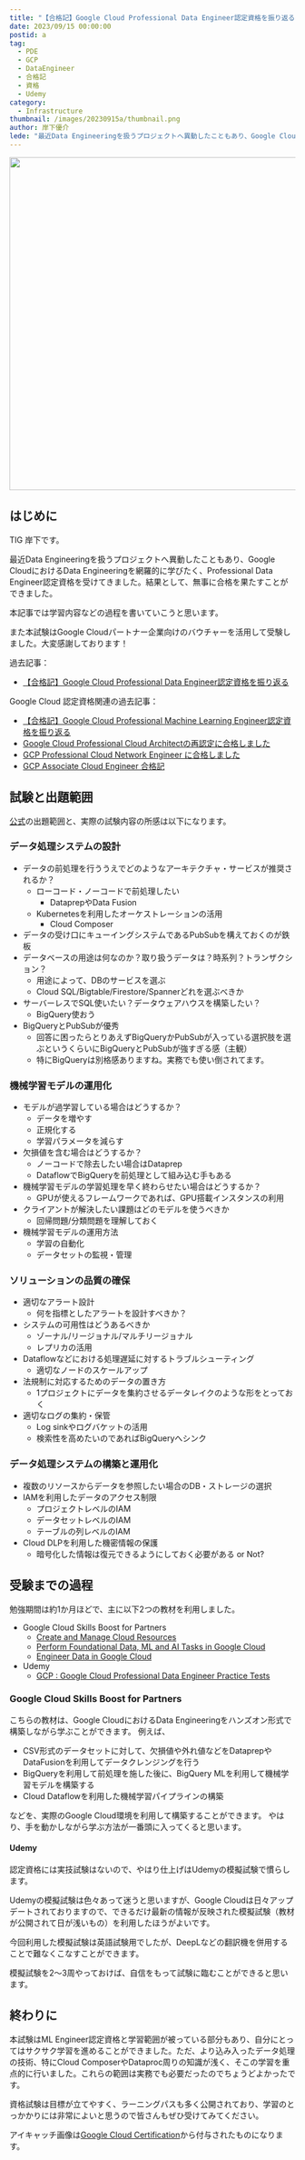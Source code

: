 ```yaml
---
title: "【合格記】Google Cloud Professional Data Engineer認定資格を振り返る【2023年度版】"
date: 2023/09/15 00:00:00
postid: a
tag:
  - PDE
  - GCP
  - DataEngineer
  - 合格記
  - 資格
  - Udemy
category:
  - Infrastructure
thumbnail: /images/20230915a/thumbnail.png
author: 岸下優介
lede: "最近Data Engineeringを扱うプロジェクトへ異動したこともあり、Google CloudにおけるData Engineeringを網羅的に学びたく、Professional Data Engineer認定資格を受けてきました。"
---
```

<img src="/images/20230915a/image.png" alt="" width="599" height="586" loading="lazy">

## はじめに

TIG 岸下です。

最近Data Engineeringを扱うプロジェクトへ異動したこともあり、Google CloudにおけるData Engineeringを網羅的に学びたく、Professional Data Engineer認定資格を受けてきました。結果として、無事に合格を果たすことができました。

本記事では学習内容などの過程を書いていこうと思います。

また本試験はGoogle Cloudパートナー企業向けのバウチャーを活用して受験しました。大変感謝しております！

過去記事：

- [【合格記】Google Cloud Professional Data Engineer認定資格を振り返る](https/articles/20211013a/)

Google Cloud 認定資格関連の過去記事：

- [【合格記】Google Cloud Professional Machine Learning Engineer認定資格を振り返る](/articles/20220930a/)
- [Google Cloud Professional Cloud Architectの再認定に合格しました](/articles/20220411a/)
- [GCP Professional Cloud Network Engineer に合格しました](/articles/20200902/)
- [GCP Associate Cloud Engineer 合格記](/articles/20210625a/)

## 試験と出題範囲

[公式](https://cloud.google.com/certification/data-engineer?hl=ja)の出題範囲と、実際の試験内容の所感は以下になります。

### データ処理システムの設計

- データの前処理を行ううえでどのようなアーキテクチャ・サービスが推奨されるか？
  - ローコード・ノーコードで前処理したい
    - DataprepやData Fusion
  - Kubernetesを利用したオーケストレーションの活用
    - Cloud Composer
- データの受け口にキューイングシステムであるPubSubを構えておくのが鉄板
- データベースの用途は何なのか？取り扱うデータは？時系列？トランザクション？
  - 用途によって、DBのサービスを選ぶ
  - Cloud SQL/Bigtable/Firestore/Spannerどれを選ぶべきか
- サーバーレスでSQL使いたい？データウェアハウスを構築したい？
  - BigQuery使おう
- BigQueryとPubSubが優秀
  - 回答に困ったらとりあえずBigQueryかPubSubが入っている選択肢を選ぶというくらいにBigQueryとPubSubが強すぎる感（主観）
  - 特にBigQueryは別格感ありますね。実務でも使い倒されてます。

### 機械学習モデルの運用化

- モデルが過学習している場合はどうするか？
  - データを増やす
  - 正規化する
  - 学習パラメータを減らす
- 欠損値を含む場合はどうするか？
  - ノーコードで除去したい場合はDataprep
  - DataflowでBigQueryを前処理として組み込む手もある
- 機械学習モデルの学習処理を早く終わらせたい場合はどうするか？
  - GPUが使えるフレームワークであれば、GPU搭載インスタンスの利用
- クライアントが解決したい課題はどのモデルを使うべきか
  - 回帰問題/分類問題を理解しておく
- 機械学習モデルの運用方法
  - 学習の自動化
  - データセットの監視・管理

### ソリューションの品質の確保

- 適切なアラート設計
  - 何を指標としたアラートを設計すべきか？
- システムの可用性はどうあるべきか
  - ゾーナル/リージョナル/マルチリージョナル
  - レプリカの活用
- Dataflowなどにおける処理遅延に対するトラブルシューティング
  - 適切なノードのスケールアップ
- 法規制に対応するためのデータの置き方
  - 1プロジェクトにデータを集約させるデータレイクのような形をとっておく
- 適切なログの集約・保管
  - Log sinkやログバケットの活用
  - 検索性を高めたいのであればBigQueryへシンク

### データ処理システムの構築と運用化

- 複数のリソースからデータを参照したい場合のDB・ストレージの選択
- IAMを利用したデータのアクセス制限
  - プロジェクトレベルのIAM
  - データセットレベルのIAM
  - テーブルの列レベルのIAM
- Cloud DLPを利用した機密情報の保護
  - 暗号化した情報は復元できるようにしておく必要がある or Not?

## 受験までの過程

勉強期間は約1か月ほどで、主に以下2つの教材を利用しました。

- Google Cloud Skills Boost for Partners
  - [Create and Manage Cloud Resources](https://go.cloudplatformonline.com/ODA4LUdKVy0zMTQAAAGLnYP9oegPUvBCNvLo78WmEQiM_CnVxjPXmx9ZG9q4pL9Bk0xJ1_vowa60C6W4Qm_6JFo07i8=)
  - [Perform Foundational Data, ML and AI Tasks in Google Cloud](https://go.cloudplatformonline.com/ODA4LUdKVy0zMTQAAAGLnYP9oUG5zPOW9QIHqa1spOv9I4AzHhHRS34gabCSyuSdn6Aa3zIPRpEex1uthLSuBtNJiSM=)
  - [Engineer Data in Google Cloud](https://go.cloudplatformonline.com/ODA4LUdKVy0zMTQAAAGLnYP9oZY0kQV0dpn8ANn8j0ArOZiyxYzkn_yNbnbe_Av40gu0nqSxLYUw7WT_K-QYO8_De6I=)
- Udemy
  - [GCP : Google Cloud Professional Data Engineer Practice Tests](https://www.udemy.com/share/109eq23@8q8wUTalxAxhRgFfWbEgH1c3mbjL7aXRRw7dpbqd0PHnoLq-HnSq5UGeaHyEwA0e/)

### Google Cloud Skills Boost for Partners

こちらの教材は、Google CloudにおけるData Engineeringをハンズオン形式で構築しながら学ぶことができます。
例えば、

- CSV形式のデータセットに対して、欠損値や外れ値などをDataprepやDataFusionを利用してデータクレンジングを行う
- BigQueryを利用して前処理を施した後に、BigQuery MLを利用して機械学習モデルを構築する
- Cloud Dataflowを利用した機械学習パイプラインの構築

などを、実際のGoogle Cloud環境を利用して構築することができます。
やはり、手を動かしながら学ぶ方法が一番頭に入ってくると思います。

#### Udemy

認定資格には実技試験はないので、やはり仕上げはUdemyの模擬試験で慣らします。

Udemyの模擬試験は色々あって迷うと思いますが、Google Cloudは日々アップデートされておりますので、できるだけ最新の情報が反映された模擬試験（教材が公開されて日が浅いもの）を利用したほうがよいです。

今回利用した模擬試験は英語試験用でしたが、DeepLなどの翻訳機を併用することで難なくこなすことができます。

模擬試験を2～3周やっておけば、自信をもって試験に臨むことができると思います。

## 終わりに

本試験はML Engineer認定資格と学習範囲が被っている部分もあり、自分にとってはサクサク学習を進めることができました。ただ、より込み入ったデータ処理の技術、特にCloud ComposerやDataproc周りの知識が浅く、そこの学習を重点的に行いました。これらの範囲は実務でも必要だったのでちょうどよかったです。

資格試験は目標が立てやすく、ラーニングパスも多く公開されており、学習のとっかかりには非常によいと思うので皆さんもぜひ受けてみてください。

アイキャッチ画像は[Google Cloud Certification](https://cloud.google.com/learn/certification?hl=ja)から付与されたものになります。
